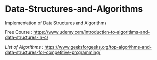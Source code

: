 # Data-Structures-and-Algorithms
Implementation of Data Structures and Algorithms

Free Course : https://www.udemy.com/introduction-to-algorithms-and-data-structures-in-c/

*List of Algorithms :* https://www.geeksforgeeks.org/top-algorithms-and-data-structures-for-competitive-programming/
